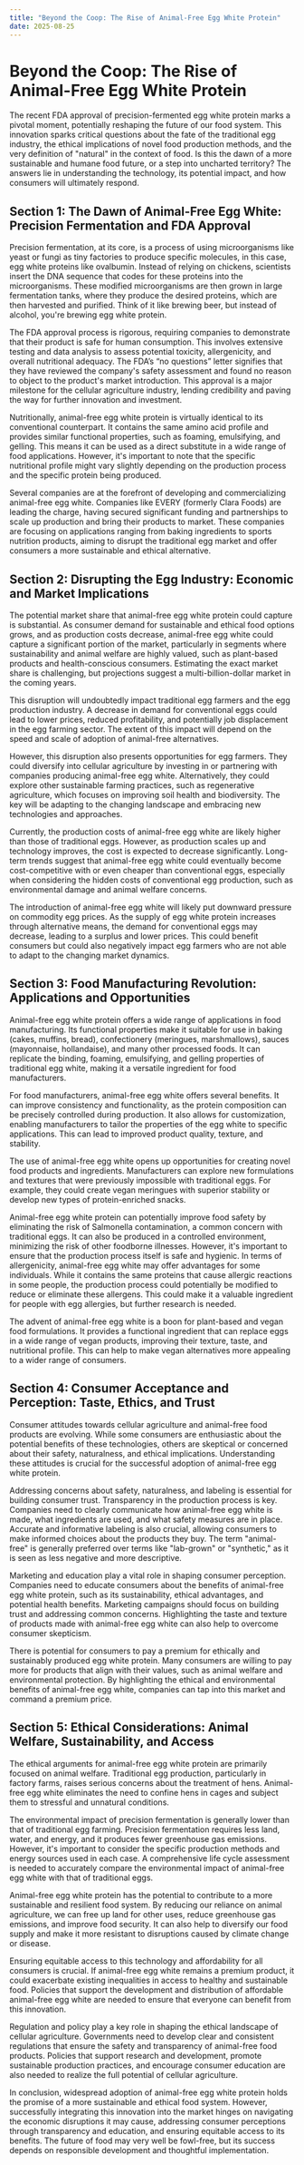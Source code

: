 ```yaml
---
title: "Beyond the Coop: The Rise of Animal-Free Egg White Protein"
date: 2025-08-25
---
```


# Beyond the Coop: The Rise of Animal-Free Egg White Protein

The recent FDA approval of precision-fermented egg white protein marks a pivotal moment, potentially reshaping the future of our food system. This innovation sparks critical questions about the fate of the traditional egg industry, the ethical implications of novel food production methods, and the very definition of "natural" in the context of food. Is this the dawn of a more sustainable and humane food future, or a step into uncharted territory? The answers lie in understanding the technology, its potential impact, and how consumers will ultimately respond.

## Section 1: The Dawn of Animal-Free Egg White: Precision Fermentation and FDA Approval

Precision fermentation, at its core, is a process of using microorganisms like yeast or fungi as tiny factories to produce specific molecules, in this case, egg white proteins like ovalbumin. Instead of relying on chickens, scientists insert the DNA sequence that codes for these proteins into the microorganisms. These modified microorganisms are then grown in large fermentation tanks, where they produce the desired proteins, which are then harvested and purified. Think of it like brewing beer, but instead of alcohol, you're brewing egg white protein.

The FDA approval process is rigorous, requiring companies to demonstrate that their product is safe for human consumption. This involves extensive testing and data analysis to assess potential toxicity, allergenicity, and overall nutritional adequacy. The FDA’s “no questions” letter signifies that they have reviewed the company's safety assessment and found no reason to object to the product's market introduction. This approval is a major milestone for the cellular agriculture industry, lending credibility and paving the way for further innovation and investment.

Nutritionally, animal-free egg white protein is virtually identical to its conventional counterpart. It contains the same amino acid profile and provides similar functional properties, such as foaming, emulsifying, and gelling. This means it can be used as a direct substitute in a wide range of food applications. However, it's important to note that the specific nutritional profile might vary slightly depending on the production process and the specific protein being produced.

Several companies are at the forefront of developing and commercializing animal-free egg white. Companies like EVERY (formerly Clara Foods) are leading the charge, having secured significant funding and partnerships to scale up production and bring their products to market. These companies are focusing on applications ranging from baking ingredients to sports nutrition products, aiming to disrupt the traditional egg market and offer consumers a more sustainable and ethical alternative.

## Section 2: Disrupting the Egg Industry: Economic and Market Implications

The potential market share that animal-free egg white protein could capture is substantial. As consumer demand for sustainable and ethical food options grows, and as production costs decrease, animal-free egg white could capture a significant portion of the market, particularly in segments where sustainability and animal welfare are highly valued, such as plant-based products and health-conscious consumers. Estimating the exact market share is challenging, but projections suggest a multi-billion-dollar market in the coming years.

This disruption will undoubtedly impact traditional egg farmers and the egg production industry. A decrease in demand for conventional eggs could lead to lower prices, reduced profitability, and potentially job displacement in the egg farming sector. The extent of this impact will depend on the speed and scale of adoption of animal-free alternatives.

However, this disruption also presents opportunities for egg farmers. They could diversify into cellular agriculture by investing in or partnering with companies producing animal-free egg white. Alternatively, they could explore other sustainable farming practices, such as regenerative agriculture, which focuses on improving soil health and biodiversity. The key will be adapting to the changing landscape and embracing new technologies and approaches.

Currently, the production costs of animal-free egg white are likely higher than those of traditional eggs. However, as production scales up and technology improves, the cost is expected to decrease significantly. Long-term trends suggest that animal-free egg white could eventually become cost-competitive with or even cheaper than conventional eggs, especially when considering the hidden costs of conventional egg production, such as environmental damage and animal welfare concerns.

The introduction of animal-free egg white will likely put downward pressure on commodity egg prices. As the supply of egg white protein increases through alternative means, the demand for conventional eggs may decrease, leading to a surplus and lower prices. This could benefit consumers but could also negatively impact egg farmers who are not able to adapt to the changing market dynamics.

## Section 3: Food Manufacturing Revolution: Applications and Opportunities

Animal-free egg white protein offers a wide range of applications in food manufacturing. Its functional properties make it suitable for use in baking (cakes, muffins, bread), confectionery (meringues, marshmallows), sauces (mayonnaise, hollandaise), and many other processed foods. It can replicate the binding, foaming, emulsifying, and gelling properties of traditional egg white, making it a versatile ingredient for food manufacturers.

For food manufacturers, animal-free egg white offers several benefits. It can improve consistency and functionality, as the protein composition can be precisely controlled during production. It also allows for customization, enabling manufacturers to tailor the properties of the egg white to specific applications. This can lead to improved product quality, texture, and stability.

The use of animal-free egg white opens up opportunities for creating novel food products and ingredients. Manufacturers can explore new formulations and textures that were previously impossible with traditional eggs. For example, they could create vegan meringues with superior stability or develop new types of protein-enriched snacks.

Animal-free egg white protein can potentially improve food safety by eliminating the risk of Salmonella contamination, a common concern with traditional eggs. It can also be produced in a controlled environment, minimizing the risk of other foodborne illnesses. However, it's important to ensure that the production process itself is safe and hygienic. In terms of allergenicity, animal-free egg white may offer advantages for some individuals. While it contains the same proteins that cause allergic reactions in some people, the production process could potentially be modified to reduce or eliminate these allergens. This could make it a valuable ingredient for people with egg allergies, but further research is needed.

The advent of animal-free egg white is a boon for plant-based and vegan food formulations. It provides a functional ingredient that can replace eggs in a wide range of vegan products, improving their texture, taste, and nutritional profile. This can help to make vegan alternatives more appealing to a wider range of consumers.

## Section 4: Consumer Acceptance and Perception: Taste, Ethics, and Trust

Consumer attitudes towards cellular agriculture and animal-free food products are evolving. While some consumers are enthusiastic about the potential benefits of these technologies, others are skeptical or concerned about their safety, naturalness, and ethical implications. Understanding these attitudes is crucial for the successful adoption of animal-free egg white protein.

Addressing concerns about safety, naturalness, and labeling is essential for building consumer trust. Transparency in the production process is key. Companies need to clearly communicate how animal-free egg white is made, what ingredients are used, and what safety measures are in place. Accurate and informative labeling is also crucial, allowing consumers to make informed choices about the products they buy. The term "animal-free" is generally preferred over terms like "lab-grown" or "synthetic," as it is seen as less negative and more descriptive.

Marketing and education play a vital role in shaping consumer perception. Companies need to educate consumers about the benefits of animal-free egg white protein, such as its sustainability, ethical advantages, and potential health benefits. Marketing campaigns should focus on building trust and addressing common concerns. Highlighting the taste and texture of products made with animal-free egg white can also help to overcome consumer skepticism.

There is potential for consumers to pay a premium for ethically and sustainably produced egg white protein. Many consumers are willing to pay more for products that align with their values, such as animal welfare and environmental protection. By highlighting the ethical and environmental benefits of animal-free egg white, companies can tap into this market and command a premium price.

## Section 5: Ethical Considerations: Animal Welfare, Sustainability, and Access

The ethical arguments for animal-free egg white protein are primarily focused on animal welfare. Traditional egg production, particularly in factory farms, raises serious concerns about the treatment of hens. Animal-free egg white eliminates the need to confine hens in cages and subject them to stressful and unnatural conditions.

The environmental impact of precision fermentation is generally lower than that of traditional egg farming. Precision fermentation requires less land, water, and energy, and it produces fewer greenhouse gas emissions. However, it's important to consider the specific production methods and energy sources used in each case. A comprehensive life cycle assessment is needed to accurately compare the environmental impact of animal-free egg white with that of traditional eggs.

Animal-free egg white protein has the potential to contribute to a more sustainable and resilient food system. By reducing our reliance on animal agriculture, we can free up land for other uses, reduce greenhouse gas emissions, and improve food security. It can also help to diversify our food supply and make it more resistant to disruptions caused by climate change or disease.

Ensuring equitable access to this technology and affordability for all consumers is crucial. If animal-free egg white remains a premium product, it could exacerbate existing inequalities in access to healthy and sustainable food. Policies that support the development and distribution of affordable animal-free egg white are needed to ensure that everyone can benefit from this innovation.

Regulation and policy play a key role in shaping the ethical landscape of cellular agriculture. Governments need to develop clear and consistent regulations that ensure the safety and transparency of animal-free food products. Policies that support research and development, promote sustainable production practices, and encourage consumer education are also needed to realize the full potential of cellular agriculture.

In conclusion, widespread adoption of animal-free egg white protein holds the promise of a more sustainable and ethical food system. However, successfully integrating this innovation into the market hinges on navigating the economic disruptions it may cause, addressing consumer perceptions through transparency and education, and ensuring equitable access to its benefits. The future of food may very well be fowl-free, but its success depends on responsible development and thoughtful implementation.